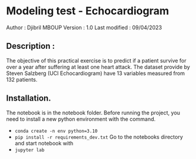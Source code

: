 # Modeling test - Echocardiogram

Author : Djibril MBOUP
Version : 1.0
Last modified : 09/04/2023

## Description :

The objective of this practical exercise is to predict if a patient survive for over a year after suffering at least one heart attack. The dataset provide by Steven Salzberg (UCI Echocardiogram) have 13 variables measured from 132 patients.

## Installation.
The notebook is in the notebook folder.
Before running the project, you need to install a new python environment with the command.
- `conda create -n env python=3.10`
- `pip install -r requirements_dev.txt`
Go to the notebooks directory and start notebook with
- `jupyter lab`





